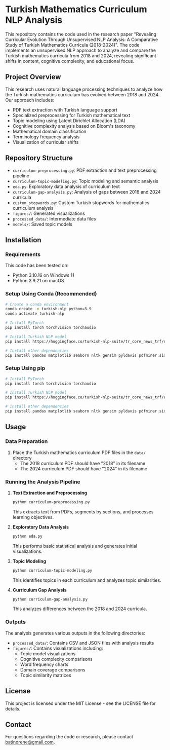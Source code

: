 # Turkish Mathematics Curriculum NLP Analysis

This repository contains the code used in the research paper "Revealing Curricular Evolution Through Unsupervised NLP Analysis: A Comparative Study of Turkish Mathematics Curricula (2018-2024)". The code implements an unsupervised NLP approach to analyze and compare the Turkish mathematics curricula from 2018 and 2024, revealing significant shifts in content, cognitive complexity, and educational focus.

## Project Overview

This research uses natural language processing techniques to analyze how the Turkish mathematics curriculum has evolved between 2018 and 2024. Our approach includes:

- PDF text extraction with Turkish language support
- Specialized preprocessing for Turkish mathematical text
- Topic modeling using Latent Dirichlet Allocation (LDA)
- Cognitive complexity analysis based on Bloom's taxonomy
- Mathematical domain classification
- Terminology frequency analysis
- Visualization of curricular shifts

## Repository Structure

- `curriculum-preprocessing.py`: PDF extraction and text preprocessing pipeline
- `curriculum-topic-modeling.py`: Topic modeling and semantic analysis
- `eda.py`: Exploratory data analysis of curriculum text
- `curriculum-gap-analysis.py`: Analysis of gaps between 2018 and 2024 curricula
- `custom_stopwords.py`: Custom Turkish stopwords for mathematics curriculum analysis
- `figures/`: Generated visualizations
- `processed_data/`: Intermediate data files
- `models/`: Saved topic models

## Installation

### Requirements

This code has been tested on:

- Python 3.10.16 on Windows 11
- Python 3.9.21 on macOS

### Setup Using Conda (Recommended)

```bash
# Create a conda environment
conda create -n turkish-nlp python=3.9
conda activate turkish-nlp

# Install PyTorch
pip install torch torchvision torchaudio

# Install Turkish NLP model
pip install https://huggingface.co/turkish-nlp-suite/tr_core_news_trf/resolve/main/tr_core_news_trf-1.0-py3-none-any.whl

# Install other dependencies
pip install pandas matplotlib seaborn nltk gensim pyldavis pdfminer.six PyPDF2 wordcloud networkx
```

### Setup Using pip

```bash
# Install PyTorch
pip install torch torchvision torchaudio

# Install Turkish NLP model
pip install https://huggingface.co/turkish-nlp-suite/tr_core_news_trf/resolve/main/tr_core_news_trf-1.0-py3-none-any.whl

# Install other dependencies
pip install pandas matplotlib seaborn nltk gensim pyldavis pdfminer.six PyPDF2 wordcloud networkx
```

## Usage

### Data Preparation

1. Place the Turkish mathematics curriculum PDF files in the `data/` directory
   - The 2018 curriculum PDF should have "2018" in its filename
   - The 2024 curriculum PDF should have "2024" in its filename

### Running the Analysis Pipeline

1. **Text Extraction and Preprocessing**

   ```bash
   python curriculum-preprocessing.py
   ```

   This extracts text from PDFs, segments by sections, and processes learning objectives.

2. **Exploratory Data Analysis**

   ```bash
   python eda.py
   ```

   This performs basic statistical analysis and generates initial visualizations.

3. **Topic Modeling**

   ```bash
   python curriculum-topic-modeling.py
   ```

   This identifies topics in each curriculum and analyzes topic similarities.

4. **Curriculum Gap Analysis**
   ```bash
   python curriculum-gap-analysis.py
   ```
   This analyzes differences between the 2018 and 2024 curricula.

### Outputs

The analysis generates various outputs in the following directories:

- `processed_data/`: Contains CSV and JSON files with analysis results
- `figures/`: Contains visualizations including:
  - Topic model visualizations
  - Cognitive complexity comparisons
  - Word frequency charts
  - Domain coverage comparisons
  - Topic similarity matrices

## License

This project is licensed under the MIT License - see the LICENSE file for details.

## Contact

For questions regarding the code or research, please contact [batinorene@gmail.com](mailto:ybatinorene@gmail.com).
